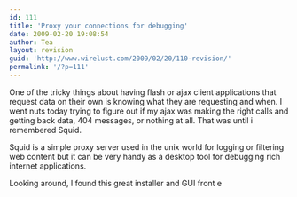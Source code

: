 ```yaml
---
id: 111
title: 'Proxy your connections for debugging'
date: 2009-02-20 19:08:54
author: Tea
layout: revision
guid: 'http://www.wirelust.com/2009/02/20/110-revision/'
permalink: '/?p=111'
---
```


One of the tricky things about having flash or ajax client applications that request data on their own is knowing what they are requesting and when. I went nuts today trying to figure out if my ajax was making the right calls and getting back data, 404 messages, or nothing at all. That was until i remembered Squid.

Squid is a simple proxy server used in the unix world for logging or filtering web content but it can be very handy as a desktop tool for debugging rich internet applications.

Looking around, I found this great installer and GUI front e